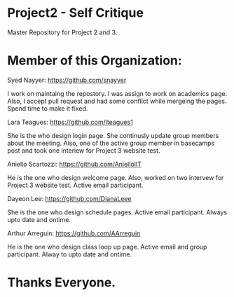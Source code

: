 # Project2 - Self Critique

Master Repository for Project 2 and 3.

# Member of this Organization:

Syed Nayyer: https://github.com/snayyer

I work on maintaing the repostory. I was assign to work on academics page. Also, I accept pull request and had some conflict while mergeing the pages. Spend time to make it fixed.

Lara Teagues: https://github.com/lteagues1

She is the who design login page. She continusly update group members about the meeting. Also, one of the active group member in basecamps post and took one interiew for Project 3 website test. 

Aniello Scartozzi: https://github.com/AnielloIIT

He is the one who design welcome page. Also, worked on two intervew for Project 3 website test. Active email participant.

Dayeon Lee: https://github.com/DianaLeee

She is the one who design schedule pages. Active email participant. Always upto date and ontime. 

Arthur Arreguin: https://github.com/AArreguin

He is the one who design class loop up page. Active email and group participant. Alway to upto date and ontime.

# Thanks Everyone.
